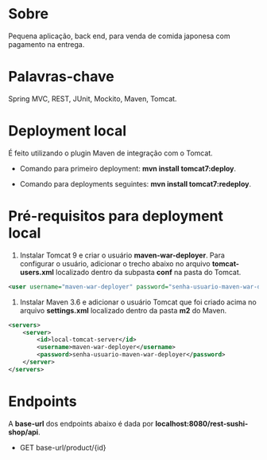 # Sobre

Pequena aplicação, back end, para venda de comida japonesa com pagamento na entrega. 



# Palavras-chave

Spring MVC, REST, JUnit, Mockito, Maven, Tomcat.



# Deployment local

É feito utilizando o plugin Maven de integração com o Tomcat.

- Comando para primeiro deployment: **mvn install tomcat7:deploy**. 

- Comando para deployments seguintes: **mvn install tomcat7:redeploy**.



# Pré-requisitos para deployment local

1) Instalar Tomcat 9 e criar o usuário **maven-war-deployer**. Para configurar o usuário, adicionar o trecho abaixo no arquivo
**tomcat-users.xml** localizado dentro da subpasta **conf** na pasta do Tomcat.

```xml
<user username="maven-war-deployer" password="senha-usuario-maven-war-deployer" roles="manager-script"/>
```


1) Instalar Maven 3.6 e adicionar o usuário Tomcat que foi criado acima no arquivo **settings.xml** localizado dentro da pasta **m2** do Maven.

```xml
<servers>
    <server>
        <id>local-tomcat-server</id>
        <username>maven-war-deployer</username>
        <password>senha-usuario-maven-war-deployer</password>
    </server>
</servers>
```  



# Endpoints

A **base-url** dos endpoints abaixo é dada por **localhost:8080/rest-sushi-shop/api**.

- GET base-url/product/{id}

